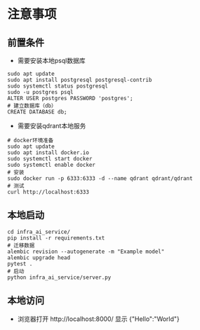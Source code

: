 # 注意事项

## 前置条件
- 需要安装本地psql数据库
```shell
sudo apt update
sudo apt install postgresql postgresql-contrib
sudo systemctl status postgresql
sudo -u postgres psql
ALTER USER postgres PASSWORD 'postgres';
# 建立数据库（db）
CREATE DATABASE db;
```
- 需要安装qdrant本地服务
```shell
# docker环境准备
sudo apt update
sudo apt install docker.io
sudo systemctl start docker
sudo systemctl enable docker
# 安装
sudo docker run -p 6333:6333 -d --name qdrant qdrant/qdrant
# 测试
curl http://localhost:6333
```

## 本地启动
```shell
cd infra_ai_service/
pip install -r requirements.txt
# 迁移数据
alembic revision --autogenerate -m "Example model"
alembic upgrade head
pytest .
# 启动
python infra_ai_service/server.py
```


## 本地访问
- 浏览器打开 http://localhost:8000/ 显示 {"Hello":"World"}
